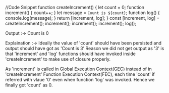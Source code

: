 
//Code Snippet
function createIncrement() {
    let count = 0;
    function increment() {
        count++;
    }
    let message = `Count is ${count}`;
    function log() {
        console.log(message);
    }
    return [increment, log];
}
const [increment, log] = createIncrement();
increment();
increment();
increment();
log();


Output :-> Count is 0


Explaination :->
Ideally the value of 'count' should have been persisted and output should have got as 'Count is 3'
Reason we did not get output as '3' is that 'increment' and 'log' functions should have invoked inside 'createIncrement' to make use of closure properly.

As 'increment' is called in Global Execution Context(GEC) instead of in 'createIncrement' Function Execution Context(FEC), each time 'count' if referred with vlaue '0' even when function 'log' was invoked. Hence we finally got 'count' as 0.
